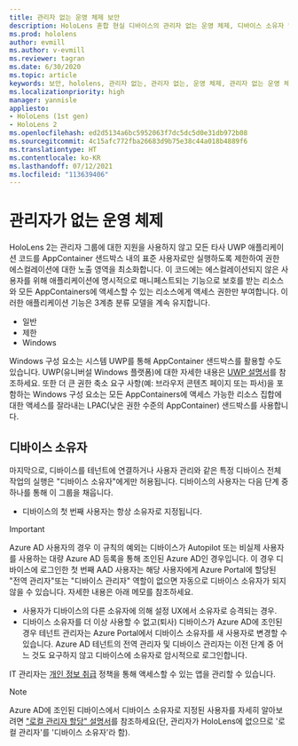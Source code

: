 ```yaml
---
title: 관리자 없는 운영 체제 보안
description: HoloLens 혼합 현실 디바이스의 관리자 없는 운영 체제, 디바이스 소유자 및 보안에 대해 자세히 알아보세요.
ms.prod: hololens
author: evmill
ms.author: v-evmill
ms.reviewer: tagran
ms.date: 6/30/2020
ms.topic: article
keywords: 보안, hololens, 관리자 없는, 관리자 없는, 운영 체제, 관리자 없는 운영 체제, 관리자 os, 관리자 없는 os, hololens 2, hololens2 보안,
ms.localizationpriority: high
manager: yannisle
appliesto:
- HoloLens (1st gen)
- HoloLens 2
ms.openlocfilehash: ed2d5134a6bc5952063f7dc5dc5d0e31db972b08
ms.sourcegitcommit: 4c15afc772fba26683d9b75e38c44a018b4889f6
ms.translationtype: HT
ms.contentlocale: ko-KR
ms.lasthandoff: 07/12/2021
ms.locfileid: "113639406"
---
```

# <a name="admin-less-operating-system"></a>관리자가 없는 운영 체제

HoloLens 2는 관리자 그룹에 대한 지원을 사용하지 않고 모든 타사 UWP 애플리케이션 코드를 AppContainer 샌드박스 내의 표준 사용자로만 실행하도록 제한하여 권한 에스컬레이션에 대한 노출 영역을 최소화합니다. 이 코드에는 에스컬레이션되지 않은 사용자를 위해 애플리케이션에 명시적으로 매니페스트되는 기능으로 보호를 받는 리소스와 모든 AppContainers에 액세스할 수 있는 리소스에게 액세스 권한만 부여합니다.
이러한 애플리케이션 기능은 3계층 분류 모델을 계속 유지합니다.
  * 일반
  * 제한
  * Windows

Windows 구성 요소는 시스템 UWP를 통해 AppContainer 샌드박스를 활용할 수도 있습니다. UWP(유니버설 Windows 플랫폼)에 대한 자세한 내용은 [UWP 설명서](/windows/uwp/)를 참조하세요. 또한 더 큰 권한 축소 요구 사항(예: 브라우저 콘텐츠 페이지 또는 파서)을 포함하는 Windows 구성 요소는 모든 AppContainers에 액세스 가능한 리소스 집합에 대한 액세스를 잘라내는 LPAC(낮은 권한 수준의 AppContainer) 샌드박스를 사용합니다.

## <a name="device-owner"></a>디바이스 소유자

마지막으로, 디바이스를 테넌트에 연결하거나 사용자 관리와 같은 특정 디바이스 전체 작업의 실행은 "디바이스 소유자"에게만 허용됩니다. 디바이스의 사용자는 다음 단계 중 하나를 통해 이 그룹을 채웁니다.
  * 디바이스의 첫 번째 사용자는 항상 소유자로 지정됩니다. 
> [!IMPORTANT]
>Azure AD 사용자의 경우 이 규칙의 예외는 디바이스가 Autopilot 또는 비실제 사용자를 사용하는 대량 Azure AD 등록을 통해 조인된 Azure AD인 경우입니다. 이 경우 디바이스에 로그인한 첫 번째 AAD 사용자는 해당 사용자에게 Azure Portal에 할당된 "전역 관리자"또는 "디바이스 관리자" 역할이 없으면 자동으로 디바이스 소유자가 되지 않을 수 있습니다. 자세한 내용은 아래 메모를 참조하세요.  

  * 사용자가 디바이스의 다른 소유자에 의해 설정 UX에서 소유자로 승격되는 경우.
  * 디바이스 소유자를 더 이상 사용할 수 없고(퇴사) 디바이스가 Azure AD에 조인된 경우 테넌트 관리자는 Azure Portal에서 디바이스 소유자를 새 사용자로 변경할 수 있습니다. Azure AD 테넌트의 전역 관리자 및 디바이스 관리자는 이전 단계 중 어느 것도 요구하지 않고 디바이스에 소유자로 암시적으로 로그인합니다.  

 IT 관리자는 [개인 정보 취급](/windows/client-management/mdm/policy-csp-privacy) 정책을 통해 액세스할 수 있는 앱을 관리할 수 있습니다. 

> [!NOTE]
> Azure AD에 조인된 디바이스에서 디바이스 소유자로 지정된 사용자를 자세히 알아보려면 ["로컬 관리자 할당" 설명서](/azure/active-directory/devices/assign-local-admin)를 참조하세요(단, 관리자가 HoloLens에 없으므로 '로컬 관리자'를 '디바이스 소유자'라 함).